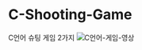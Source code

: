 # C-Shooting-Game
C언어 슈팅 게임 2가지
![C언어-게임-영상](https://user-images.githubusercontent.com/109937570/182290184-4311e655-f268-4045-b76b-9eca98ec9901.gif)
